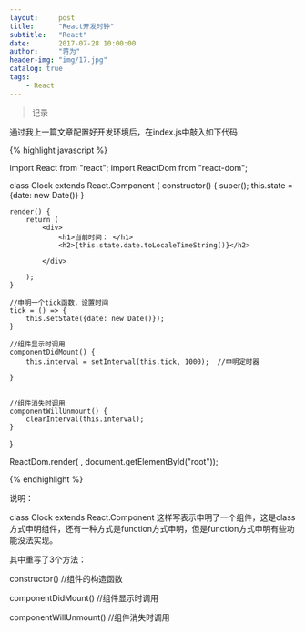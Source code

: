 ```yaml
---
layout:     post
title:      "React开发时钟"
subtitle:   "React"
date:       2017-07-28 10:00:00
author:     "蒋为"
header-img: "img/17.jpg"
catalog: true
tags:
    - React
---
```

>记录


通过我上一篇文章配置好开发环境后，在index.js中敲入如下代码

{% highlight  javascript  %}

import React from "react";
import ReactDom from "react-dom";


class Clock extends React.Component {
    constructor() {
        super();
        this.state = {date: new Date()}
    }

    render() {
        return (
            <div>
                <h1>当前时间： </h1>
                <h2>{this.state.date.toLocaleTimeString()}</h2>

            </div>

        );
    }

	//申明一个tick函数，设置时间
    tick = () => {
        this.setState({date: new Date()});
    }

    //组件显示时调用
    componentDidMount() {
        this.interval = setInterval(this.tick, 1000);  //申明定时器

    }


    //组件消失时调用
    componentWillUnmount() {
        clearInterval(this.interval);
    }

}


ReactDom.render(
    <Clock/>
    , document.getElementById("root"));


{%  endhighlight  %}


说明：

class Clock extends React.Component 这样写表示申明了一个组件，这是class方式申明组件，还有一种方式是function方式申明，但是function方式申明有些功能没法实现。

其中重写了3个方法：

constructor()   //组件的构造函数
 
componentDidMount()    //组件显示时调用

componentWillUnmount()   //组件消失时调用